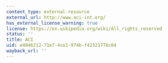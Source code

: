 ```yaml
---
content_type: external-resource
external_url: http://www.aci-int.org/
has_external_license_warning: true
license: https://en.wikipedia.org/wiki/All_rights_reserved
status: ''
title: ACI
uid: e4846212-71e7-4ce1-974b-f4232177bc64
wayback_url: ''
---
```

